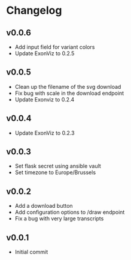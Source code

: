 # Changelog

<!--
Newest changes should be on top.

This document is user facing. Please word the changes in such a way
that users understand how the changes affect the new version.
-->

## v0.0.6
- Add input field for variant colors
- Update ExonViz to 0.2.5

## v0.0.5
- Clean up the filename of the svg download
- Fix bug with scale in the download endpoint
- Update Exonviz to 0.2.4

## v0.0.4
- Update ExonViz to 0.2.3

## v0.0.3
- Set flask secret using ansible vault
- Set timezone to Europe/Brussels

## v0.0.2
- Add a download button
- Add configuration options to /draw endpoint
- Fix a bug with very large transcripts

## v0.0.1
- Initial commit
